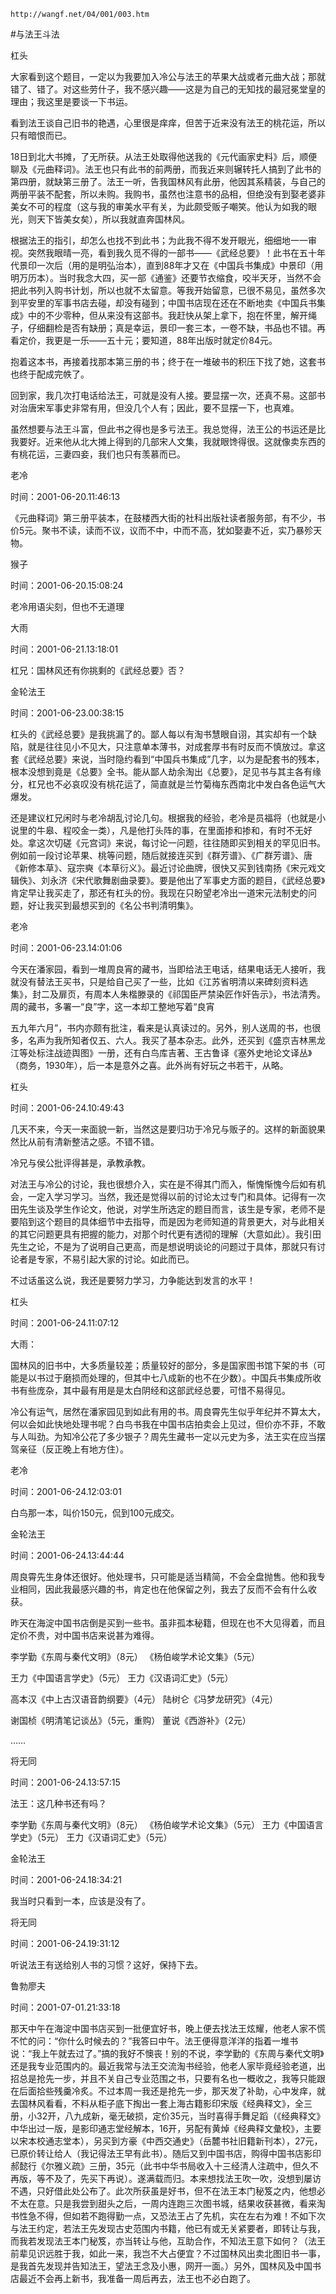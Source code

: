 `http://wangf.net/04/001/003.htm`


#与法王斗法


杠头


 

大家看到这个题目，一定以为我要加入冷公与法王的苹果大战或者元曲大战；那就错了、错了。对这些劳什子，我不感兴趣——这是为自己的无知找的最冠冕堂皇的理由；我这里是要谈一下书运。 

看到法王谈自己旧书的艳遇，心里很是痒痒，但苦于近来没有法王的桃花运，所以只有暗恨而已。 

18日到北大书摊，了无所获。从法王处取得他送我的《元代画家史料》后，顺便聊及《元曲释词》。法王也只有此书的前两册，而我近来则辗转托人搞到了此书的第四册，就缺第三册了。法王一听，告我国林风有此册，他因其系精装，与自己的两册平装不配套，所以未购。我购书，虽然也注意书的品相，但绝没有到娶老婆非美女不可的程度（这与我的审美水平有关，为此颇受贩子嘲笑。他认为如我的眼光，则天下皆美女矣），所以我就直奔国林风。 

根据法王的指引，却怎么也找不到此书；为此我不得不发开眼光，细细地一一审视。突然我眼晴一亮，看到我久觅不得的一部书——《武经总要》！此书在五十年代景印一次后（用的是明弘治本），直到88年才又在《中国兵书集成》中景印（用明万历本）。当时我念大四，买一部《通鉴》还要节衣缩食，咬半天牙，当然不会把此书列入购书计划，所以也就不太留意。等我开始留意，已很不易见，虽然多次到平安里的军事书店去碰，却没有碰到；中国书店现在还在不断地卖《中国兵书集成》中的不少零种，但从来没有这部书。我赶快从架上拿下，抱在怀里，解开绳子，仔细翻检是否有缺册；真是幸运，景印一套三本，一卷不缺，书品也不错。再看定价，我更是一乐——五十元；要知道，88年出版时就定价84元。 

抱着这本书，再接着找那本第三册的书；终于在一堆破书的积压下找了她，这套书也终于配成完帙了。 

回到家，我几次打电话给法王，可就是没有人接。要显摆一次，还真不易。这部书对治唐宋军事史非常有用，但没几个人有；因此，要不显摆一下，也真难。 

虽然想要与法王斗富，但此书之得也是多亏法王。我总觉得，法王公的书运还是比我要好。近来他从北大摊上得到的几部宋人文集，我就眼馋得很。这就像卖东西的有桃花运，三妻四妾，我们也只有羡慕而已。 


老冷

时间：2001-06-20.11:46:13 

《元曲释词》第三册平装本，在鼓楼西大街的社科出版社读者服务部，有不少，书价5元。聚书不读，读而不议，议而不中，中而不高，犹如娶妻不近，实乃暴殄天物。

猴子

时间：2001-06-20.15:08:24 

 老冷用语尖刻，但也不无道理


大雨

时间：2001-06-21.13:18:01 

杠兄：国林风还有你挑剩的《武经总要》否？ 



金轮法王

时间：2001-06-23.00:38:15 

杠头的《武经总要》是我挑漏了的。鄙人每以有淘书慧眼自诩，其实却有一个缺陷，就是往往见小不见大，只注意单本薄书，对成套厚书有时反而不慎放过。拿这套《武经总要》来说，当时隐约看到“中国兵书集成”几字，以为是配套书的残本，根本没想到竟是《总要》全书。能从鄙人劫余淘出《总要》，足见书与其主各有缘分，杠兄也不必哀叹没有桃花运了，简直就是兰竹菊梅东西南北中发白各色运气大爆发。 


还是建议杠兄闲时与老冷胡乱讨论几句。根据我的经验，老冷是员福将（也就是小说里的牛皋、程咬金一类），凡是他打头阵的事，在里面掺和掺和，有时不无好处。拿这次切磋《元宫词》来说，每讨论一问题，往往随即买到相关的罕见旧书。例如前一段讨论苹果、桃等问题，随后就接连买到《群芳谱》、《广群芳谱》、唐《新修本草》、寇宗奭《本草衍义》。最近讨论曲牌，很快又买到钱南扬《宋元戏文辑佚》、刘永济《宋代歌舞剧曲录要》。要是他出了军事史方面的题目，《武经总要》肯定早让我买走了，那还有杠头的份。我现在只盼望老冷出一道宋元法制史的问题，好让我买到最想买到的《名公书判清明集》。

老冷

时间：2001-06-23.14:01:06 

今天在潘家园，看到一堆周良宵的藏书，当即给法王电话，结果电话无人接听，我就没有替法王买书，只是给自己买了一些，比如《江苏省明清以来碑刻资料选集》，封二及扉页，有周本人朱楷滕录的《祁国臣严禁染匠作奸告示》，书法清秀。周的藏书，多署一“良”字，这一本却工整地写着“良宵 

五九年六月”，书内亦颇有批注，看来是认真读过的。另外，别人送周的书，也很多，名声为我所知者仅五、六人。我买了基本杂志。此外，还买到《盛京吉林黑龙江等处标注战迹舆图》一册，还有白鸟库吉著、王古鲁译《塞外史地论文译丛》（商务，1930年），后一本是意外之喜。此外尚有好玩之书若干，从略。

杠头

时间：2001-06-24.10:49:43 

几天不来，今天一来面貌一新，当然这是要归功于冷兄与贩子的。这样的新面貌果然比从前有清新整洁之感。不错不错。 

冷兄与侯公批评得甚是，承教承教。 

对法王与冷公的讨论，我也很想介入，实在是不得其门而入，惭愧惭愧今后如有机会，一定入学习学习。当然，我还是觉得以前的讨论太过专门和具体。记得有一次田先生谈及学生作论文，他说，对学生所选定的题目而言，该生是专家，老师不是要陷到这个题目的具体细节中去指导，而是因为老师知道的背景更大，对与此相关的其它问题更具有把握的能力，对那个时代更有透彻的理解（大意如此）。我引田先生之论，不是为了说明自己更高，而是想说明谈论的问题过于具体，那就只有讨论者是专家，不易引起大家的讨论。如此而已。 


不过话虽这么说，我还是要努力学习，力争能达到发言的水平！

杠头

时间：2001-06-24.11:07:12 

大雨： 

国林风的旧书中，大多质量较差；质量较好的部分，多是国家图书馆下架的书（可能是以书过于磨损而处理的，但其中七八成新的也不在少数）。中国兵书集成所收书有些庞杂，其中最有用是是太白阴经和这部武经总要，可惜不易得见。 


 

冷公有运气，居然在潘家园见到如此有用的书。周良霄先生似乎年纪并不算太大，何以会如此快地处理书呢？白鸟书我在中国书店拍卖会上见过，但价亦不菲，不敢与人叫劲。为知冷公花了多少银子？周先生藏书一定以元史为多，法王实在应当摆驾亲征（反正晚上有地方住）。 

老冷

时间：2001-06-24.12:03:01 

白鸟那一本，叫价150元，侃到100元成交。

金轮法王

时间：2001-06-24.13:44:44 

周良霄先生身体还很好。他处理书，只可能是适当精简，不会全盘抛售。他和我专业相同，因此我最感兴趣的书，肯定也在他保留之列，我去了反而不会有什么收获。 

昨天在海淀中国书店倒是买到一些书。虽非孤本秘籍，但现在也不大见得着，而且定价不贵，对中国书店来说甚为难得。 

李学勤《东周与秦代文明》（8元） 《杨伯峻学术论文集》（5元） 

王力《中国语言学史》（5元） 王力《汉语词汇史》（5元） 

高本汉《中上古汉语音韵纲要》（4元） 陆树仑《冯梦龙研究》（4元） 

谢国桢《明清笔记谈丛》（5元，重购） 董说《西游补》（2元） 

…… 


将无同

时间：2001-06-24.13:57:15 

法王：这几种书还有吗？ 

李学勤《东周与秦代文明》（8元） 《杨伯峻学术论文集》（5元） 王力《中国语言学史》（5元） 王力《汉语词汇史》（5元） 

金轮法王

时间：2001-06-24.18:34:21 

我当时只看到一本，应该是没有了。

将无同

时间：2001-06-24.19:31:12 

听说法王有送给别人书的习惯？这好，保持下去。

鲁勃廖夫

时间：2001-07-01.21:33:18 

那天中午在海淀中国书店买到一批便宜好书，晚上便去找法王炫耀，他老人家不慌不忙的问：“你什么时候去的？”我答曰中午。法王便得意洋洋的指着一堆书说：“我上午就去过了。”搞的我好不懊丧！别的不说，李学勤的《东周与秦代文明》还是我专业范围内的。最近我常与法王交流淘书经验，他老人家毕竟经验老道，出招总是抢先一步，并且不关自己专业范围之书，只要有名也一概收之，我等只能跟在后面拾些残羹冷炙。不过本周一我还是抢先一步，那天发了补助，心中发痒，就去国林风看看，不料从柜子底下掏出一套上海古籍影印宋版《经典释文》，全三册，小32开，八九成新，毫无破损，定价35元，当时喜得手舞足蹈（《经典释文》中华出过一版，是影印通志堂经解本，16开，另配有黄焯《经典释文彙校》，主要以宋本校通志堂本），另买到方豪《中西交通史》（岳麓书社旧籍新刊本），27元，已原价转让给人（我记得法王早有此书）。随后又到中国书店，购得中国书店影印郝懿行《尔雅义疏》三册，35元（此书中华书局收入十三经清人注疏中，但久不再版，等不及了，先买下再说）。遂满载而归。本来想找法王吹一吹，没想到屡访不遇，只好借此处公布了。此次所获虽是好书，但不在法王本门秘笈之内，他想必不太在意。只是我尝到甜头之后，一周内连跑三次图书城，结果收获甚微，看来淘书性急不得，但如若不跑得勤一点，又恐法王占了先机，实在左右为难！不如下次与法王约定，若法王先发现古史范围内书籍，他已有或无关紧要者，即转让与我，而我若发现法王本门秘笈，亦当转让与他，互助合作，不知法王意下如何？（法王前辈见识远胜于我，如此一来，我岂不大占便宜？不过国林风出卖北图旧书一事，是我首先发现并告知法王，望法王念及小惠，网开一面。）另外，国林风及中国书店最近不会再上新书，我准备一周后再去，法王也不必白跑了。